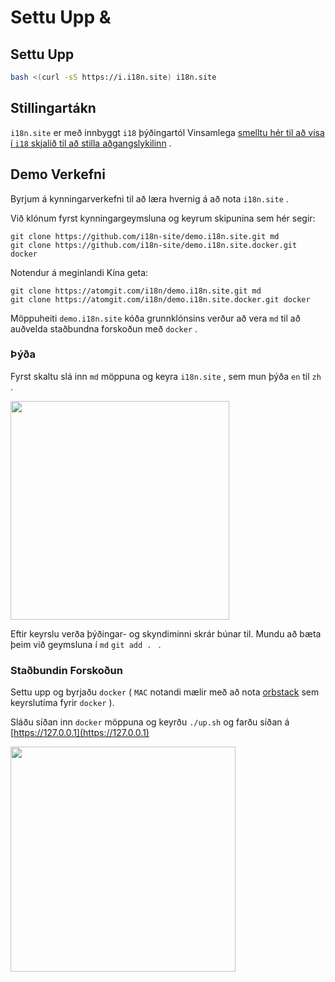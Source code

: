 # Settu Upp &

## Settu Upp

```sh
bash <(curl -sS https://i.i18n.site) i18n.site
```

## Stillingartákn

`i18n.site` er með innbyggt `i18` þýðingartól Vinsamlega [smelltu hér til að vísa í `i18` skjalið til að stilla aðgangslykilinn](/i18/use) .

## Demo Verkefni

Byrjum á kynningarverkefni til að læra hvernig á að nota `i18n.site` .

Við klónum fyrst kynningargeymsluna og keyrum skipunina sem hér segir:

```
git clone https://github.com/i18n-site/demo.i18n.site.git md
git clone https://github.com/i18n-site/demo.i18n.site.docker.git docker
```

Notendur á meginlandi Kína geta:

```
git clone https://atomgit.com/i18n/demo.i18n.site.git md
git clone https://atomgit.com/i18n/demo.i18n.site.docker.git docker
```

Möppuheiti `demo.i18n.site` kóða grunnklónsins verður að vera `md` til að auðvelda staðbundna forskoðun með `docker` .

### Þýða

Fyrst skaltu slá inn `md` möppuna og keyra `i18n.site` , sem mun þýða `en` til `zh` .

<img src="https://p.3ti.site/1721114619.avif" style="width:350px">

Eftir keyrslu verða þýðingar- og skyndiminni skrár búnar til. Mundu að bæta þeim við geymsluna í `md` `git add . ` .

### Staðbundin Forskoðun

Settu upp og byrjaðu `docker` ( `MAC` notandi mælir með að nota [orbstack](https://orbstack.dev) sem keyrslutíma fyrir `docker` ).

Sláðu síðan inn `docker` möppuna og keyrðu `./up.sh` og farðu síðan á [https://127.0.0.1](https://127.0.0.1)

<img src="//p.3ti.site/1721104238.avif" style="width:360px">